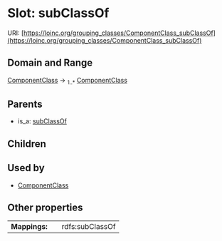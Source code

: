 
# Slot: subClassOf




URI: [https://loinc.org/grouping_classes/ComponentClass_subClassOf](https://loinc.org/grouping_classes/ComponentClass_subClassOf)


## Domain and Range

[ComponentClass](ComponentClass.md) &#8594;  <sub>1..\*</sub> [ComponentClass](ComponentClass.md)

## Parents

 *  is_a: [subClassOf](subClassOf.md)

## Children


## Used by

 * [ComponentClass](ComponentClass.md)

## Other properties

|  |  |  |
| --- | --- | --- |
| **Mappings:** | | rdfs:subClassOf |

